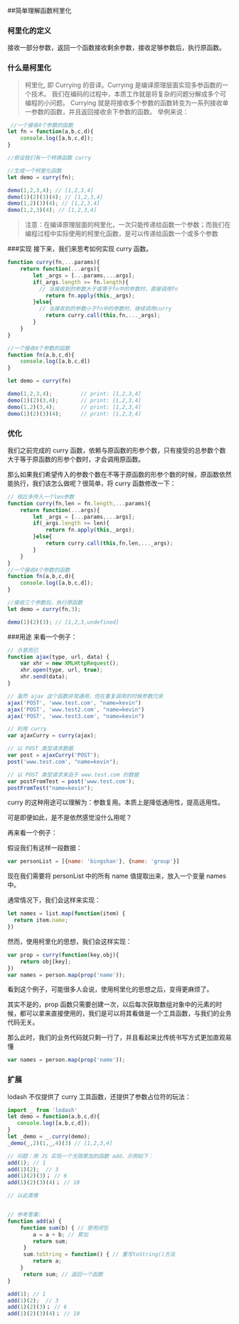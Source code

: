 ##简单理解函数柯里化

### 柯里化的定义

 接收一部分参数，返回一个函数接收剩余参数，接收足够参数后，执行原函数。

### 什么是柯里化
 > 柯里化, 即 Currying 的音译。Currying 是编译原理层面实现多参函数的一个技术。
 我们在编码的过程中，本质工作就是将复杂的问题分解成多个可编程的小问题。
Currying 就是将接收多个参数的函数转变为一系列接收单一参数的函数，并且返回接收余下参数的函数。
举例来说：
```js
 //一个接收4个参数的函数
let fn = function(a,b,c,d){
    console.log([a,b,c,d]);
}

//假设我们有一个转换函数 curry

//生成一个柯里化函数
let demo = curry(fn);

demo(1,2,3,4); // [1,2,3,4]   
demo(1)(2)(3)(4); // [1,2,3,4]   
demo(1,2)(3)(4); // [1,2,3,4]   
demo(1,2,3)(4); // [1,2,3,4]   
```
>注意：在编译原理层面的柯里化，一次只能传递给函数一个参数；而我们在编程过程中实际使用的柯里化函数，是可以传递给函数一个或多个参数

###实现
接下来，我们来思考如何实现 curry 函数。

```js
function curry(fn,...params){
    return function(...args){
        let _args = [...params,...args];
        if(_args.length >= fn.length){
          // 当接收到的参数大于或等于fn中的参数时，直接调用fn
            return fn.apply(this,_args);
        }else{
          // 当接收到的参数小于fn中的参数时，继续调用curry
            return curry.call(this,fn,..._args);
        }
    }
}

//一个接收4个参数的函数
function fn(a,b,c,d){
    console.log([a,b,c,d])
}

let demo = curry(fn)

demo(1,2,3,4);         // print: [1,2,3,4]
demo(1)(2)(3,4);       // print: [1,2,3,4]
demo(1,2)(3,4);        // print: [1,2,3,4]
demo(1)(2)(3)(4);      // print: [1,2,3,4]
```
### 优化
我们之前完成的 curry 函数，依赖与原函数的形参个数，只有接受的总参数个数大于等于原函数的形参个数时，才会调用原函数。

那么如果我们希望传入的参数个数在不等于原函数的形参个数的时候，原函数依然能执行，我们该怎么做呢？很简单，将 curry 函数修改一下：
```js
// 相比多传入一个len参数
function curry(fn,len = fn.length,...params){
    return function(...args){
        let _args = [...params,...args];
        if(_args.length >= len){
            return fn.apply(this,_args);
        }else{
            return curry.call(this,fn,len,..._args);
        }
    }
}
//一个接收4个参数的函数
function fn(a,b,c,d){
    console.log([a,b,c,d]);
}

//接收三个参数后，执行原函数
let demo = curry(fn,3);

demo(1)(2)(3); // [1,2,3,undefined]
```
###用途
来看一个例子：
```js
// 示意而已
function ajax(type, url, data) {
    var xhr = new XMLHttpRequest();
    xhr.open(type, url, true);
    xhr.send(data);
}

// 虽然 ajax 这个函数非常通用，但在重复调用的时候参数冗余
ajax('POST', 'www.test.com', "name=kevin")
ajax('POST', 'www.test2.com', "name=kevin")
ajax('POST', 'www.test3.com', "name=kevin")

// 利用 curry
var ajaxCurry = curry(ajax);

// 以 POST 类型请求数据
var post = ajaxCurry('POST');
post('www.test.com', "name=kevin");

// 以 POST 类型请求来自于 www.test.com 的数据
var postFromTest = post('www.test.com');
postFromTest("name=kevin");
```
curry 的这种用途可以理解为：参数复用。本质上是降低通用性，提高适用性。

可是即便如此，是不是依然感觉没什么用呢？

再来看一个例子：

假设我们有这样一段数据：
```js
var personList = [{name: 'bingshan'}, {name: 'group'}]
```
现在我们需要将 personList 中的所有 name 值提取出来，放入一个变量 names 中。

通常情况下，我们会这样来实现：
```js
let names = list.map(function(item) {
  return item.name;
})
```
然而，使用柯里化的思想，我们会这样实现：
```js
var prop = curry(function(key,obj){
    return obj[key];
})
var names = person.map(prop('name'));
```
看到这个例子，可能很多人会说，使用柯里化的思想之后，变得更麻烦了。

其实不是的，prop 函数只需要创建一次，以后每次获取数组对象中的元素的时候，都可以拿来直接使用的，我们是可以将其看做是一个工具函数，与我们的业务代码无关。

那么此时，我们的业务代码就只剩一行了，并且看起来比传统书写方式更加直观易懂
```js
var names = person.map(prop('name'));
```
### 扩展
 lodash 不仅提供了 curry 工具函数，还提供了参数占位符的玩法：
 ```js
 import _ from 'lodash'
let demo = function(a,b,c,d){
    console.log([a,b,c,d]);
}
let _demo = _.curry(demo);
_demo(_,2)(1,_,4)(3) // [1,2,3,4]
```



```js
// 问题：用 JS 实现一个无限累加的函数 add，示例如下：
add(1); // 1
add(1)(2);  // 3
add(1)(2)(3)； // 6
add(1)(2)(3)(4)； // 10 

// 以此类推


// 参考答案:
function add(a) {
    function sum(b) { // 使用闭包
        a = a + b; // 累加
        return sum;
     }
     sum.toString = function() { // 重写toString()方法
        return a;
    }
     return sum; // 返回一个函数
}

add(1); // 1
add(1)(2);  // 3
add(1)(2)(3)； // 6
add(1)(2)(3)(4)； // 10 
```